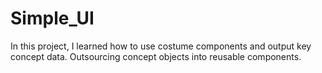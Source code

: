 # Simple_UI
In this project, I learned how to use costume components and output key concept data. Outsourcing concept objects into reusable components.
